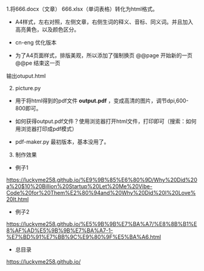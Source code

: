1.将666.docx（文章） 666.xlsx（单词表格）转化为html格式。

- A4样式，左右对照，左侧文章，右侧生词的释义、音标、同义词。并且加入高亮黄色，以及颜色区分。

- cn-eng  优化版本

- 为了A4页面样式，排版美观，所以添加了强制换页
@@page  开始新的一页
@@pe     结束这一页


输出otuput.html



2. picture.py

- 用于将html得到的pdf文件 **output.pdf** ，变成高清的图片，调节dpi,600-800即可。
- 如何获得output.pdf文件？使用浏览器打开html文件，打印即可（搜索：如何用浏览器打印成pdf模式）


- pdf-maker.py 最初版本，基本没用了。

3. 制作效果

- 例子1

https://luckyme258.github.io/%E9%9B%85%E6%80%9D/Why%20Did%20a%20$10%20Billion%20Startup%20Let%20Me%20Vibe-Code%20for%20Them%E2%80%94and%20Why%20Did%20I%20Love%20It.html


- 例子2

https://luckyme258.github.io/%E5%9B%9B%E7%BA%A7/%E8%8B%B1%E8%AF%AD%E5%9B%9B%E7%BA%A7-1-%E7%BD%91%E7%BB%9C%E9%80%9F%E5%BA%A6.html

- 总目录

https://luckyme258.github.io/


